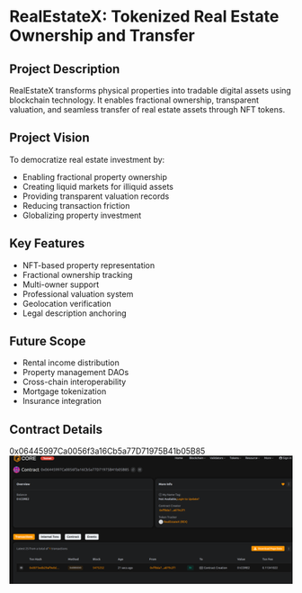 # RealEstateX: Tokenized Real Estate Ownership and Transfer

## Project Description
RealEstateX transforms physical properties into tradable digital assets using blockchain technology. It enables fractional ownership, transparent valuation, and seamless transfer of real estate assets through NFT tokens.

## Project Vision
To democratize real estate investment by:
- Enabling fractional property ownership
- Creating liquid markets for illiquid assets
- Providing transparent valuation records
- Reducing transaction friction
- Globalizing property investment

## Key Features
- NFT-based property representation
- Fractional ownership tracking
- Multi-owner support
- Professional valuation system
- Geolocation verification
- Legal description anchoring

## Future Scope
- Rental income distribution
- Property management DAOs
- Cross-chain interoperability
- Mortgage tokenization
- Insurance integration

## Contract Details
0x06445997Ca0056f3a16Cb5a77D71975B41b05B85
![alt text](image.png)
